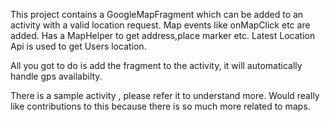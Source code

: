 This project contains a GoogleMapFragment which can be added to an activity with a valid location request.
Map events like onMapClick etc are added.
Has a MapHelper to get address,place marker etc.
Latest Location Api is used to get Users location.

All you got to do is add the fragment to the activity, it will automatically handle gps availabilty.

There is a sample activity , please refer it to understand more.
Would really like contributions to this because there is so much more related to maps.


